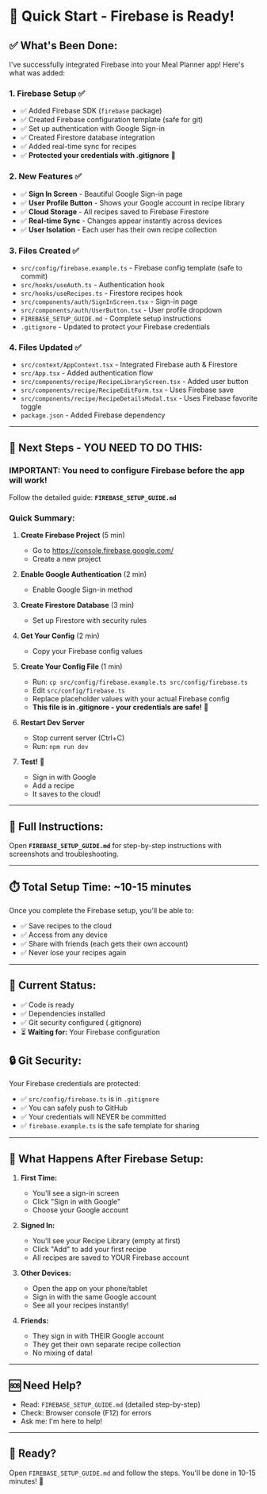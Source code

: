 # 🚀 Quick Start - Firebase is Ready!

## ✅ What's Been Done:

I've successfully integrated Firebase into your Meal Planner app! Here's what was added:

### **1. Firebase Setup** ✅
- ✅ Added Firebase SDK (`firebase` package)
- ✅ Created Firebase configuration template (safe for git)
- ✅ Set up authentication with Google Sign-in
- ✅ Created Firestore database integration
- ✅ Added real-time sync for recipes
- ✅ **Protected your credentials with .gitignore** 🔐

### **2. New Features** ✅
- ✅ **Sign In Screen** - Beautiful Google Sign-in page
- ✅ **User Profile Button** - Shows your Google account in recipe library
- ✅ **Cloud Storage** - All recipes saved to Firebase Firestore
- ✅ **Real-time Sync** - Changes appear instantly across devices
- ✅ **User Isolation** - Each user has their own recipe collection

### **3. Files Created** ✅
- `src/config/firebase.example.ts` - Firebase config template (safe to commit)
- `src/hooks/useAuth.ts` - Authentication hook
- `src/hooks/useRecipes.ts` - Firestore recipes hook
- `src/components/auth/SignInScreen.tsx` - Sign-in page
- `src/components/auth/UserButton.tsx` - User profile dropdown
- `FIREBASE_SETUP_GUIDE.md` - Complete setup instructions
- `.gitignore` - Updated to protect your Firebase credentials

### **4. Files Updated** ✅
- `src/context/AppContext.tsx` - Integrated Firebase auth & Firestore
- `src/App.tsx` - Added authentication flow
- `src/components/recipe/RecipeLibraryScreen.tsx` - Added user button
- `src/components/recipe/RecipeEditForm.tsx` - Uses Firebase save
- `src/components/recipe/RecipeDetailsModal.tsx` - Uses Firebase favorite toggle
- `package.json` - Added Firebase dependency

---

## 🎯 **Next Steps - YOU NEED TO DO THIS:**

### **IMPORTANT:** You need to configure Firebase before the app will work!

Follow the detailed guide: **`FIREBASE_SETUP_GUIDE.md`**

### **Quick Summary:**

1. **Create Firebase Project** (5 min)
   - Go to https://console.firebase.google.com/
   - Create a new project

2. **Enable Google Authentication** (2 min)
   - Enable Google Sign-in method

3. **Create Firestore Database** (3 min)
   - Set up Firestore with security rules

4. **Get Your Config** (2 min)
   - Copy your Firebase config values

5. **Create Your Config File** (1 min)
   - Run: `cp src/config/firebase.example.ts src/config/firebase.ts`
   - Edit `src/config/firebase.ts`
   - Replace placeholder values with your actual Firebase config
   - **This file is in .gitignore - your credentials are safe!** 🔐

6. **Restart Dev Server**
   - Stop current server (Ctrl+C)
   - Run: `npm run dev`

7. **Test!** 🎉
   - Sign in with Google
   - Add a recipe
   - It saves to the cloud!

---

## 📖 **Full Instructions:**

Open **`FIREBASE_SETUP_GUIDE.md`** for step-by-step instructions with screenshots and troubleshooting.

---

## ⏱️ **Total Setup Time:** ~10-15 minutes

Once you complete the Firebase setup, you'll be able to:
- ✅ Save recipes to the cloud
- ✅ Access from any device
- ✅ Share with friends (each gets their own account)
- ✅ Never lose your recipes again

---

## 🔧 **Current Status:**

- ✅ Code is ready
- ✅ Dependencies installed
- ✅ Git security configured (.gitignore)
- ⏳ **Waiting for:** Your Firebase configuration

## 🔒 **Git Security:**

Your Firebase credentials are protected:
- ✅ `src/config/firebase.ts` is in `.gitignore`
- ✅ You can safely push to GitHub
- ✅ Your credentials will NEVER be committed
- ✅ `firebase.example.ts` is the safe template for sharing

---

## 📝 **What Happens After Firebase Setup:**

1. **First Time:**
   - You'll see a sign-in screen
   - Click "Sign in with Google"
   - Choose your Google account

2. **Signed In:**
   - You'll see your Recipe Library (empty at first)
   - Click "Add" to add your first recipe
   - All recipes are saved to YOUR Firebase account

3. **Other Devices:**
   - Open the app on your phone/tablet
   - Sign in with the same Google account
   - See all your recipes instantly!

4. **Friends:**
   - They sign in with THEIR Google account
   - They get their own separate recipe collection
   - No mixing of data!

---

## 🆘 **Need Help?**

- Read: `FIREBASE_SETUP_GUIDE.md` (detailed step-by-step)
- Check: Browser console (F12) for errors
- Ask me: I'm here to help!

---

## 🎊 **Ready?**

Open `FIREBASE_SETUP_GUIDE.md` and follow the steps. You'll be done in 10-15 minutes! 🚀

